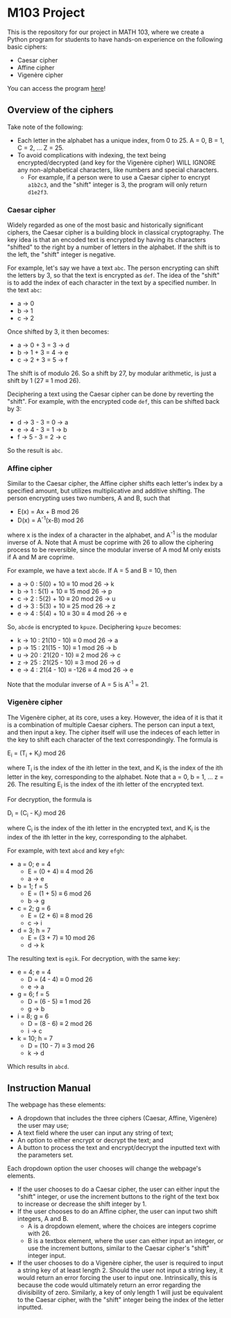 # M103 Project

This is the repository for our project in MATH 103, where we create a Python program for students to have hands-on experience on the following basic ciphers:
  - Caesar cipher
  - Affine cipher
  - Vigenère cipher

You can access the program [here](https://m103project-caesar-affine-vigenere-ciphers.streamlit.app)!

## Overview of the ciphers

Take note of the following:
  - Each letter in the alphabet has a unique index, from 0 to 25. A = 0, B = 1, C = 2, … Z = 25.
  - To avoid complications with indexing, the text being encrypted/decrypted (and key for the Vigenère cipher) WILL IGNORE any non-alphabetical characters, like numbers and special characters.
    - For example, if a person were to use a Caesar cipher to encrypt `a1b2c3`, and the "shift" integer is 3, the program will only return `d1e2f3`.

### Caesar cipher

Widely regarded as one of the most basic and historically significant ciphers, the Caesar cipher is a building block in classical cryptography. The key idea is that an encoded text is encrypted by having its characters "shifted" to the right by a number of letters in the alphabet. If the shift is to the left, the "shift" integer is negative.

For example, let's say we have a text `abc`. The person encrypting can shift the letters by 3, so that the text is encrypted as `def`.
The idea of the "shift" is to add the index of each character in the text by a specified number. In the text `abc`:

  - a -> 0
  - b -> 1
  - c -> 2

Once shifted by 3, it then becomes:

  - a -> 0 + 3 = 3 -> d
  - b -> 1 + 3 = 4 -> e
  - c -> 2 + 3 = 5 -> f

The shift is of modulo 26. So a shift by 27, by modular arithmetic, is just a shift by 1 (27 ≡ 1 mod 26).

Deciphering a text using the Caesar cipher can be done by reverting the "shift". For example, with the encrypted code `def`, this can be shifted back by 3:

  - d -> 3 - 3 = 0 -> a
  - e -> 4 - 3 = 1 -> b
  - f -> 5 - 3 = 2 -> c

So the result is `abc`.

### Affine cipher

Similar to the Caesar cipher, the Affine cipher shifts each letter's index by a specified amount, but utilizes multiplicative and additive shifting. The person encrypting uses two numbers, A and B, such that

  - E(x) = Ax + B mod 26
  - D(x) = A<sup>-1</sup>(x-B) mod 26

where x is the index of a character in the alphabet, and A<sup>-1</sup> is the modular inverse of A. Note that A must be coprime with 26 to allow the ciphering process to be reversible, since the modular inverse of A mod M only exists if A and M are coprime.

For example, we have a text `abcde`. If A = 5 and B = 10, then

  - a -> 0 : 5(0) + 10 ≡ 10 mod 26 -> k
  - b -> 1 : 5(1) + 10 ≡ 15 mod 26 -> p
  - c -> 2 : 5(2) + 10 ≡ 20 mod 26 -> u
  - d -> 3 : 5(3) + 10 ≡ 25 mod 26 -> z
  - e -> 4 : 5(4) + 10 ≡ 30 ≡ 4 mod 26 -> e

So, `abcde` is encrypted to `kpuze`. Deciphering `kpuze` becomes:

  - k -> 10 : 21(10 - 10) ≡ 0 mod 26 -> a
  - p -> 15 : 21(15 - 10) ≡ 1 mod 26 -> b
  - u -> 20 : 21(20 - 10) ≡ 2 mod 26 -> c
  - z -> 25 : 21(25 - 10) ≡ 3 mod 26 -> d
  - e -> 4 : 21(4 - 10) ≡ -126 ≡ 4 mod 26 -> e

Note that the modular inverse of A = 5 is A<sup>-1</sup> = 21.

### Vigenère cipher

The Vigenère cipher, at its core, uses a key. However, the idea of it is that it is a combination of multiple Caesar ciphers. The person can input a text, and then input a key. The cipher itself will use the indeces of each letter in the key to shift each character of the text correspondingly. The formula is

E<sub>i</sub> = (T<sub>i</sub> + K<sub>i</sub>) mod 26

where T<sub>i</sub> is the index of the ith letter in the text, and K<sub>i</sub> is the index of the ith letter in the key, corresponding to the alphabet. Note that a = 0, b = 1, … z = 26. The resulting E<sub>i</sub> is the index of the ith letter of the encrypted text.

For decryption, the formula is

D<sub>i</sub> = (C<sub>i</sub> - K<sub>i</sub>) mod 26

where C<sub>i</sub> is the index of the ith letter in the encrypted text, and K<sub>i</sub> is the index of the ith letter in the key, corresponding to the alphabet.

For example, with text `abcd` and key `efgh`:

- a = 0; e = 4
  - E = (0 + 4) ≡ 4 mod 26
  - a -> e
- b = 1; f = 5
  - E = (1 + 5) ≡ 6 mod 26
  - b -> g
- c = 2; g = 6
  - E = (2 + 6) ≡ 8 mod 26
  - c -> i
- d = 3; h = 7
  - E = (3 + 7) ≡ 10 mod 26
  - d -> k

The resulting text is `egik`. For decryption, with the same key:

- e = 4; e = 4
  - D = (4 - 4) ≡ 0 mod 26
  - e -> a
- g = 6; f = 5
  - D = (6 - 5) ≡ 1 mod 26
  - g -> b
- i = 8; g = 6
  - D = (8 - 6) ≡ 2 mod 26
  - i -> c
- k = 10; h = 7
  - D = (10 - 7) ≡ 3 mod 26
  - k -> d

Which results in `abcd`.

## Instruction Manual

The webpage has these elements:
  - A dropdown that includes the three ciphers (Caesar, Affine, Vigenère) the user may use;
  - A text field where the user can input any string of text;
  - An option to either encrypt or decrypt the text; and
  - A button to process the text and encrypt/decrypt the inputted text with the parameters set.

Each dropdown option the user chooses will change the webpage's elements.
  - If the user chooses to do a Caesar cipher, the user can either input the "shift" integer, or use the increment buttons to the right of the text box to increase or decrease the shift integer by 1.
  - If the user chooses to do an Affine cipher, the user can input two shift integers, A and B.
      - A is a dropdown element, where the choices are integers coprime with 26.
      - B is a textbox element, where the user can either input an integer, or use the increment buttons, similar to the Caesar cipher's "shift" integer input.
  - If the user chooses to do a Vigenère cipher, the user is required to input a string key of at least length 2. Should the user not input a string key, it would return an error forcing the user to input one. Intrinsically, this is because the code would ultimately return an error regarding the divisibility of zero. Similarly, a key of only length 1 will just be equivalent to the Caesar cipher, with the "shift" integer being the index of the letter inputted.

